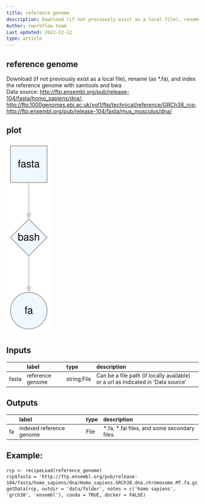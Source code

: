 ```yaml
---
title: reference genome
description: Download (if not previously exist as a local file), rename (as *.fa), and index the reference genome with samtools and bwa
Author: rworkflow team
Last updated: 2022-12-12
type: article
---
```

## reference genome
Download (if not previously exist as a local file), rename (as *.fa), and index the reference genome with samtools and bwa<br>Data source: <http://ftp.ensembl.org/pub/release-104/fasta/homo_sapiens/dna/>; <http://ftp.1000genomes.ebi.ac.uk/vol1/ftp/technical/reference/GRCh38_rcp>; <http://ftp.ensembl.org/pub/release-104/fasta/mus_musculus/dna/>
## plot
![## reference genome](/plots/reference_genome.svg)
## Inputs
|      |label            |type        |description                                                                      |
|:-----|:----------------|:-----------|:--------------------------------------------------------------------------------|
|fasta |reference genome |string;File |Can be a file path (if locally available) or a url as indicated in 'Data source' |
## Outputs
|   |label                    |type |description                                 |
|:--|:------------------------|:----|:-------------------------------------------|
|fa |indexed reference genome |File |*.fa, *.fai files, and some secondary files |
## Example:
```
rcp <- recipeLoad(reference_genome)
rcp$fasta = 'http://ftp.ensembl.org/pub/release-104/fasta/homo_sapiens/dna/Homo_sapiens.GRCh38.dna.chromosome.MT.fa.gz'
getData(rcp, outdir = 'data/folder', notes = c('homo sapiens', 'grch38', 'ensembl'), conda = TRUE, docker = FALSE)
```

